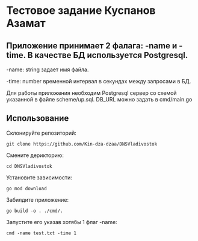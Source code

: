 
# Тестовое задание Куспанов Азамат

## Приложение принимает 2 фалага: -name и -time.  В качестве БД используется Postgresql.

-name: string задает имя файла.

-time: number временной интервал в секундах между запросами в БД.

Для работы приложения необходим Postgresql сервер со схемой указанной в файле scheme/up.sql. DB_URL можно задать в cmd/main.go

Использование
-------------

Склонируйте репозиторий:

    git clone https://github.com/Kin-dza-dzaa/DNSVladivostok

Смените дерикторию:

    cd DNSVladivostok

Установите зависимости:

    go mod download

Забилдите приложение: 

    go build -o . ./cmd/.

Запустите его указав хотябы 1 флаг -name:

    cmd -name test.txt -time 1
